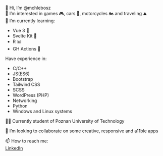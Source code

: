 👋 Hi, I’m @mchlebosz  
👀 I’m interested in games 🎮, cars 🚗, motorcycles 🏍 and traveling ⛰  
🌱 I’m currently learning:
-   Vue 3 💚
-   Svelte Kit 🧡
-   R 📊
-   GH Actions 🔁

Have experience in:
- C/C++
- JS(ES6)
- Bootstrap
- Tailwind CSS
- SCSS
- WordPress (PHP)
- Networking
- Python
- Windows and Linux systems

👨‍🎓 Currently student of Poznan University of Technology  

💞️ I’m looking to collaborate on some creative, responsive and a11ble apps 

📫 How to reach me:  
[LinkedIn](https://www.linkedin.com/in/mateusz-chlebosz-65053a17a/)  
